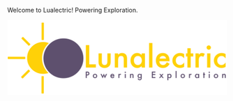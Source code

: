 Welcome to Lualectric!  Powering Exploration.

![Lunalectric Logo](https://raw.githubusercontent.com/lunalectric/.github/master/profile/static/Lunalectric-with-tagline.png)
